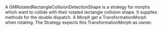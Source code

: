 A GMRotatedRectangleCollisionDetectionShape is a strategy for morphs which want to collide with their rotated rectangle collision shape.
It supplies methods for the double dispatch.
A Morph get a TransformationMorph when rotating. The Strategy expects this TransformationMorph as owner.